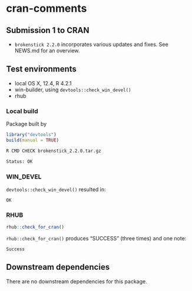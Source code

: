 cran-comments
================

## Submission 1 to CRAN

-   `brokenstick 2.2.0` incorporates various updates and fixes. See
    NEWS.md for an overview.

## Test environments

-   local OS X, 12.4, R 4.2.1
-   win-builder, using `devtools::check_win_devel()`
-   rhub

### Local build

Package built by

``` r
library("devtools")
build(manual = TRUE)
```

``` bash
R CMD CHECK brokenstick_2.2.0.tar.gz

Status: OK
```

### WIN_DEVEL

`devtools::check_win_devel()` resulted in:

    OK

### RHUB

``` r
rhub::check_for_cran()
```

`rhub::check_for_cran()` produces “SUCCESS” (three times) and one note:

    Success

## Downstream dependencies

There are no downstream dependencies for this package.

